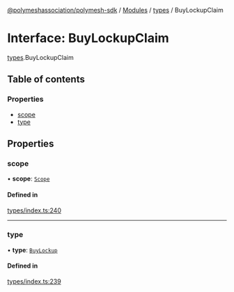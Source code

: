 [@polymeshassociation/polymesh-sdk](../README.md) / [Modules](../modules.md) / [types](../modules/types.md) / BuyLockupClaim

# Interface: BuyLockupClaim

[types](../modules/types.md).BuyLockupClaim

## Table of contents

### Properties

- [scope](types.BuyLockupClaim.md#scope)
- [type](types.BuyLockupClaim.md#type)

## Properties

### scope

• **scope**: [`Scope`](types.Scope.md)

#### Defined in

[types/index.ts:240](https://github.com/PolymathNetwork/polymesh-sdk/blob/31dfa0dc/src/types/index.ts#L240)

___

### type

• **type**: [`BuyLockup`](../enums/types.ClaimType.md#buylockup)

#### Defined in

[types/index.ts:239](https://github.com/PolymathNetwork/polymesh-sdk/blob/31dfa0dc/src/types/index.ts#L239)
